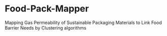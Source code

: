 # Food-Pack-Mapper
Mapping Gas Permeability of Sustainable Packaging Materials to Link Food Barrier Needs by Clustering algorithms   
